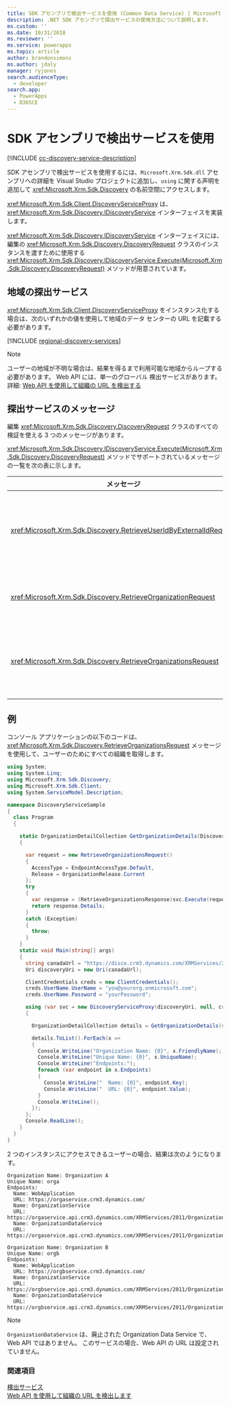 ```yaml
---
title: SDK アセンブリで検出サービスを使用 (Common Data Service) | Microsoft Docs
description: .NET SDK アセンブリで探出サービスの使用方法について説明します。
ms.custom: ''
ms.date: 10/31/2018
ms.reviewer: ''
ms.service: powerapps
ms.topic: article
author: brandonsimons
ms.author: jdaly
manager: ryjones
search.audienceType:
  - developer
search.app:
  - PowerApps
  - D365CE
---
```

# <a name="use-the-discovery-service-with-the-sdk-assemblies"></a>SDK アセンブリで検出サービスを使用

[!INCLUDE [cc-discovery-service-description](../includes/cc-discovery-service-description.md)]


SDK アセンブリで検出サービスを使用するには、`Microsoft.Xrm.Sdk.dll` アセンブリへの詳細を Visual Studio プロジェクトに追加し、`using` に関する声明を追加して <xref:Microsoft.Xrm.Sdk.Discovery> の名前空間にアクセスします。 

<xref:Microsoft.Xrm.Sdk.Client.DiscoveryServiceProxy> は、<xref:Microsoft.Xrm.Sdk.Discovery.IDiscoveryService> インターフェイスを実装します。

<xref:Microsoft.Xrm.Sdk.Discovery.IDiscoveryService> インターフェイスには、編集の <xref:Microsoft.Xrm.Sdk.Discovery.DiscoveryRequest> クラスのインスタンスを渡すために使用する <xref:Microsoft.Xrm.Sdk.Discovery.IDiscoveryService.Execute(Microsoft.Xrm.Sdk.Discovery.DiscoveryRequest)> メソッドが用意されています。

## <a name="regional-discovery-services"></a>地域の探出サービス

<xref:Microsoft.Xrm.Sdk.Client.DiscoveryServiceProxy> をインスタンス化する場合は、次のいずれかの値を使用して地域のデータ センターの URL を記載する必要があります。

[!INCLUDE [regional-discovery-services](../../../includes/regional-discovery-services.md)]

> [!NOTE]
> ユーザーの地域が不明な場合は、結果を得るまで利用可能な地域からループする必要があります。 Web API には、単一のグローバル 検出サービスがあります。 詳細: [Web API を使用して組織の URL を検出する](../webapi/discover-url-organization-web-api.md)

## <a name="discovery-service-messages"></a>探出サービスのメッセージ

編集 <xref:Microsoft.Xrm.Sdk.Discovery.DiscoveryRequest> クラスのすべての検証を使える 3 つのメッセージがあります。

 <xref:Microsoft.Xrm.Sdk.Discovery.IDiscoveryService.Execute(Microsoft.Xrm.Sdk.Discovery.DiscoveryRequest)> メソッドでサポートされているメッセージの一覧を次の表に示します。  
  
|メッセージ|説明|  
|-------------|-----------------|  
|<xref:Microsoft.Xrm.Sdk.Discovery.RetrieveUserIdByExternalIdRequest>|Common Data Service にログオンしたユーザーの ID を取得します。|  
|<xref:Microsoft.Xrm.Sdk.Discovery.RetrieveOrganizationRequest>|単一組織に関する情報を取得します。|  
|<xref:Microsoft.Xrm.Sdk.Discovery.RetrieveOrganizationsRequest>|ユーザーが属するすべての組織に関する情報を取得します。|  

## <a name="example"></a>例

コンソール アプリケーションの以下のコードは、<xref:Microsoft.Xrm.Sdk.Discovery.RetrieveOrganizationsRequest> メッセージを使用して、ユーザーのためにすべての組織を取得します。

```csharp
using System;
using System.Linq;
using Microsoft.Xrm.Sdk.Discovery;
using Microsoft.Xrm.Sdk.Client;
using System.ServiceModel.Description;

namespace DiscoveryServiceSample
{
  class Program
  {

    static OrganizationDetailCollection GetOrganizationDetails(DiscoveryServiceProxy svc)
    {

      var request = new RetrieveOrganizationsRequest()
      {
        AccessType = EndpointAccessType.Default,
        Release = OrganizationRelease.Current
      };
      try
      {
        var response = (RetrieveOrganizationsResponse)svc.Execute(request);
        return response.Details;
      }
      catch (Exception)
      {
        throw;
      }
    }
    static void Main(string[] args)
    {
      string canadaUrl = "https://disco.crm3.dynamics.com/XRMServices/2011/Discovery.svc";
      Uri discoveryUri = new Uri(canadaUrl);

      ClientCredentials creds = new ClientCredentials();
      creds.UserName.UserName = "you@yourorg.onmicrosoft.com";
      creds.UserName.Password = "yourPassword";

      using (var svc = new DiscoveryServiceProxy(discoveryUri, null, creds, null))
      {

        OrganizationDetailCollection details = GetOrganizationDetails(svc);

        details.ToList().ForEach(x =>
        {
          Console.WriteLine("Organization Name: {0}", x.FriendlyName);
          Console.WriteLine("Unique Name: {0}", x.UniqueName);
          Console.WriteLine("Endpoints:");
          foreach (var endpoint in x.Endpoints)
          {
            Console.WriteLine("  Name: {0}", endpoint.Key);
            Console.WriteLine("  URL: {0}", endpoint.Value);
          }
          Console.WriteLine();
        });
      };
      Console.ReadLine();
    }
  }
}

```

2 つのインスタンスにアクセスできるユーザーの場合、結果は次のようになります。

```
Organization Name: Organization A
Unique Name: orga
Endpoints:
  Name: WebApplication
  URL: https://orgaservice.crm3.dynamics.com/
  Name: OrganizationService
  URL: https://orgaservice.api.crm3.dynamics.com/XRMServices/2011/Organization.svc
  Name: OrganizationDataService
  URL: https://orgaservice.api.crm3.dynamics.com/XRMServices/2011/OrganizationData.svc

Organization Name: Organization B
Unique Name: orgb
Endpoints:
  Name: WebApplication
  URL: https://orgbservice.crm3.dynamics.com/
  Name: OrganizationService
  URL: https://orgbservice.api.crm3.dynamics.com/XRMServices/2011/Organization.svc
  Name: OrganizationDataService
  URL: https://orgbservice.api.crm3.dynamics.com/XRMServices/2011/OrganizationData.svc
```

> [!NOTE]
> `OrganizationDataService` は、廃止された Organization Data Service で、Web API ではありません。 このサービスの場合、Web API の URL は設定されていません。


### <a name="see-also"></a>関連項目

[検出サービス](../discovery-service.md)<br />
[Web API を使用して組織の URL を検出します](../webapi/discover-url-organization-web-api.md)